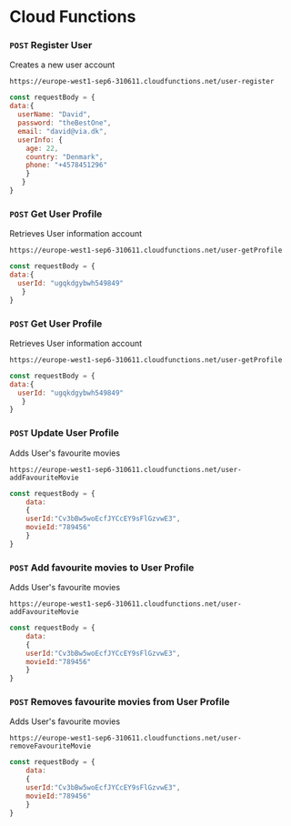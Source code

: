 # Cloud Functions

### `POST` Register User 
Creates a new user account<br>

`https://europe-west1-sep6-310611.cloudfunctions.net/user-register`

```js
const requestBody = {
data:{
  userName: "David",
  password: "theBestOne",
  email: "david@via.dk",
  userInfo: {
    age: 22,
    country: "Denmark",
    phone: "+4578451296"
    }
   }
}
```

### `POST` Get User Profile
Retrieves User information account<br>

`https://europe-west1-sep6-310611.cloudfunctions.net/user-getProfile`

```js
const requestBody = {
data:{
  userId: "ugqkdgybwh549849"
   }
}
```

### `POST` Get User Profile
Retrieves User information account<br>

`https://europe-west1-sep6-310611.cloudfunctions.net/user-getProfile`

```js
const requestBody = {
data:{
  userId: "ugqkdgybwh549849"
   }
}
```

### `POST` Update User Profile
Adds User's favourite movies<br>

`https://europe-west1-sep6-310611.cloudfunctions.net/user-addFavouriteMovie`

```js
const requestBody = {
	data:
	{ 
    userId:"Cv3bBw5woEcfJYCcEY9sFlGzvwE3",
    movieId:"789456"
	}
}
```

### `POST`  Add favourite movies to User Profile
Adds User's favourite movies<br>

`https://europe-west1-sep6-310611.cloudfunctions.net/user-addFavouriteMovie`

```js
const requestBody = {
	data:
	{ 
    userId:"Cv3bBw5woEcfJYCcEY9sFlGzvwE3",
    movieId:"789456"
	}
}
```

### `POST`  Removes favourite movies from User Profile
Adds User's favourite movies<br>

`https://europe-west1-sep6-310611.cloudfunctions.net/user-removeFavouriteMovie`

```js
const requestBody = {
	data:
	{ 
    userId:"Cv3bBw5woEcfJYCcEY9sFlGzvwE3",
    movieId:"789456"
	}
}
```

